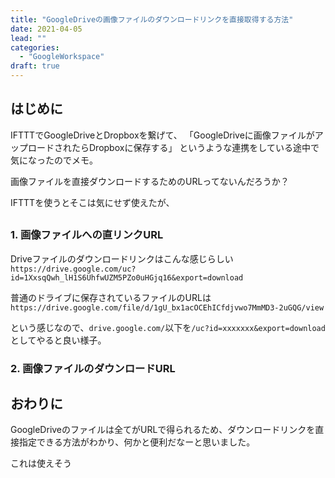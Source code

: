 ```yaml
---
title: "GoogleDriveの画像ファイルのダウンロードリンクを直接取得する方法"
date: 2021-04-05
lead: ""
categories:
  - "GoogleWorkspace"
draft: true
---
```


## はじめに
IFTTTでGoogleDriveとDropboxを繋げて、
「GoogleDriveに画像ファイルがアップロードされたらDropboxに保存する」
というような連携をしている途中で気になったのでメモ。

画像ファイルを直接ダウンロードするためのURLってないんだろうか？

IFTTTを使うとそこは気にせず使えたが、





## 
### 1. 画像ファイルへの直リンクURL
Driveファイルのダウンロードリンクはこんな感じらしい
`https://drive.google.com/uc?id=1XxsqQwh_lH1S6UhfwUZM5PZo0uHGjq16&export=download`

普通のドライブに保存されているファイルのURLは
`https://drive.google.com/file/d/1gU_bx1acOCEhICfdjvwo7MmMD3-2uGQG/view`

という感じなので、`drive.google.com/`以下を`/uc?id=xxxxxxx&export=download`としてやると良い様子。

### 2. 画像ファイルのダウンロードURL

## おわりに

GoogleDriveのファイルは全てがURLで得られるため、ダウンロードリンクを直接指定できる方法がわかり、何かと便利だなーと思いました。





これは使えそう
